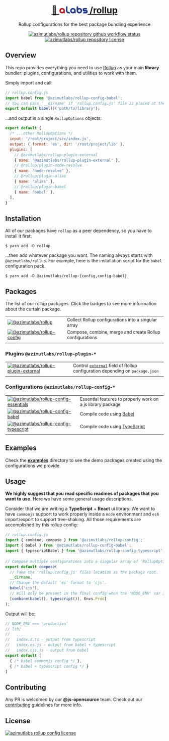 <h1 align="center">
  <a target="_blank" href="https://alabs.team">
    🍣
    <img
      height="22.5"
      src="https://raw.githubusercontent.com/azimutlabs/logos/master/little_logo.png"
      alt="azimutlabs logo"
    />
    /rollup
  </a>
</h1>

<p align="center">Rollup configurations for the best package bundling experience</p>

<p align="center">
  <a href="https://github.com/azimutlabs/rollup/actions?query=workflow%3A%22Lint+and+Test%22">
    <img
      src="https://github.com/azimutlabs/rollup/workflows/Lint%20and%20Test/badge.svg"
      alt="azimutlabs/rollup repository github workflow status"
    />
  </a>
  <a href="https://github.com/azimutlabs/rollup/blob/master/LICENSE">
    <img
      src="https://img.shields.io/github/license/azimutlabs/rollup?label=License"
      alt="azimutlabs/rollup repository license"
    />
  </a>
</p>

## Overview
This repo provides everything you need to use [Rollup](https://github.com/rollup/rollup) as your
main **library** bundler: plugins, configurations, and utilities to work with them.

Simply import and call:
```javascript
// rollup.config.js
import babel from '@azimutlabs/rollup-config-babel';
// You can pass '__dirname' if 'rollup.config.js' file is placed at the root of the library dir.
export default babel()('path/to/library');
```
...and output is a single `RollupOptions` objects:
```javascript
export default {
  /* ...other RollupOptions */
  input: '/root/project/src/index.js',
  output: { format: 'es', dir: '/root/project/lib' },
  plugins: [
    // @azimutlabs/rollup-plugin-external
    { name: '@azimutlabs/rollup-plugin-external' },
    // @rollup/plugin-node-resolve
    { name: 'node-resolve' },
    // @rollup/plugin-alias
    { name: 'alias' },
    // @rollup/plugin-babel
    { name: 'babel' },
  ],
}
```

## Installation
All of our packages have `rollup` as a peer dependency, so you have to install it first:
```shell
$ yarn add -D rollup
```
...then add whatever package you want. The naming always starts with `@azimutlabs/rollup`.
For example, here is the installation script for the `babel` configuration pack.
```shell
$ yarn add -D @azimutlabs/rollup-{config,config-babel}
```

## Packages
The list of our rollup packages.
Click the badges to see more information about the curtain package.

| | |
| --- | --- |
| [![@azimutlabs/rollup][rollup]](packages/rollup) | Collect Rollup configurations into a singular array |
| [![@azimutlabs/rollup-config][rollup-config]](packages/rollup-config) | Compose, combine, merge and create Rollup configurations |
| | |

[rollup]: https://img.shields.io/npm/v/@azimutlabs/rollup?color=cyan&label=rollup
[rollup-config]: https://img.shields.io/npm/v/@azimutlabs/rollup-config?color=cyan&label=rollup-config

### Plugins `@azimutlabs/rollup-plugin-*`
| | |
| --- | --- |
| [![@azimutlabs/rollup-plugin-external][plugin-external]](packages/rollup-plugin-external) | Control [`external`](https://rollupjs.org/guide/en/#external) field of Rollup configuration depending on `package.json` |
| | |

### Configurations `@azimutlabs/rollup-config-*`
| | |
| --- | --- |
| [![@azimutlabs/rollup-config-essentials][config-essentials]](packages/rollup-config-essentials) | Essential features to properly work on a js library package |
| [![@azimutlabs/rollup-config-babel][config-babel]](packages/rollup-config-babel) | Compile code using [Babel](https://github.com/babel/babel#readme) |
| [![@azimutlabs/rollup-config-typescript][config-typescript]](packages/rollup-config-typescript) | Compile code using [TypeScript](https://github.com/microsoft/TypeScript/#readme) |
| | |

[plugin-external]: https://img.shields.io/npm/v/@azimutlabs/rollup-plugin-external?color=green&label=external
[config-essentials]: https://img.shields.io/npm/v/@azimutlabs/rollup-config-essentials?color=blue&label=essentials
[config-babel]: https://img.shields.io/npm/v/@azimutlabs/rollup-config-babel?color=blue&label=babel
[config-typescript]: https://img.shields.io/npm/v/@azimutlabs/rollup-config-typescript?color=blue&label=typescript

## Examples
Check the [**examples**](examples) directory to see the demo packages created using
the configurations we provide.

## Usage
**We highly suggest that you read specific readmes of packages that you want to use.**
Here we have some general usage descriptions.

Consider that we are writing a **TypeScript** + **React** ui library. We want to have `commonjs` support
to work properly inside a `node` environment and `es6` import/export to support tree-shaking.
All those requirements are accomplished by this rollup config:
```typescript
// rollup.config.js
import { combine, compose } from '@azimutlabs/rollup-config';
import { babel } from '@azimutlabs/rollup-config-babel';
import { typescriptBabel } from '@azimutlabs/rollup-config-typescript';

// Compose multiple configurations into a singular array of 'RollupOptions'.
export default compose(
  // Take the 'rollup.config.js' files location as the package root.
  __dirname,
  // Change the default 'es' format to 'cjs'.
  babel('cjs'),
  // Will only be present in the final config when the 'NODE_ENV' var is set to 'production'.
  [combine(babel(), typescript()), Envs.Prod]
);
```
Output will be:
```javascript
// NODE_ENV === 'production'
// lib/
//   ...
//   index.d.ts - output from typescript
//   index.es.js - output from babel + typescript
//   index.cjs.js - output from babel
export default [
  { /* babel commonjs config */ },
  { /* babel + typescript config */ }
]
```

## Contributing
Any PR is welcomed by our **@js-opensource** team.
Check out our [contributing](CONTRIBUTING.md) guidelines for more info.

## License
[![azimutlabs rollup config license](https://img.shields.io/github/license/azimutlabs/rollup?label=as%20always&color=informational)](LICENSE)
